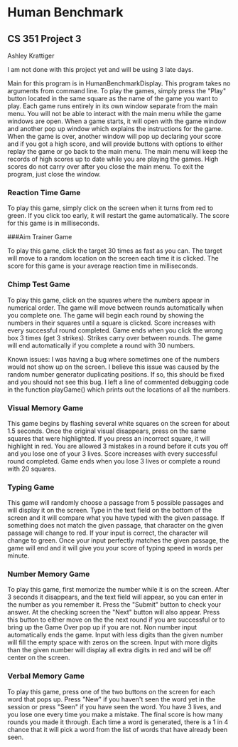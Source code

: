 # Human Benchmark
## CS 351 Project 3

Ashley Krattiger

I am not done with this project yet and will be using 3
late days.

Main for this program is in HumanBenchmarkDisplay. This 
program takes no arguments from command line. To play the 
games, simply press the "Play" button located in the same
square as the name of the game you want to play. Each game
runs entirely in its own window separate from the main menu.
You will not be able to interact with the main menu while the
game windows are open. When a game starts, it will open 
with the game window and another pop up window which 
explains the instructions for the game. When the game is 
over, another window will pop up declaring your score and if 
you got a high score, and will provide buttons 
with options to either replay the game or go back to the
main menu. The main menu will keep the records of high scores
up to date while you are playing the games. High scores do
not carry over after you close the main menu. To exit the 
program, just close the window.



### Reaction Time Game

To play this game, simply click on the screen when it turns 
from red to green. If you click too early, it will restart
the game automatically. The score for this game is in 
milliseconds.



###Aim Trainer Game

To play this game, click the target 30 times as fast as you
can. The target will move to a random location on the 
screen each time it is clicked. The score for this game is
your average reaction time in milliseconds.



### Chimp Test Game

To play this game, click on the squares where the numbers
appear in numerical order. The game will move between 
rounds automatically when you complete one. The game will
begin each round by showing the numbers in their squares
until a square is clicked. Score increases with every 
successful round completed. Game ends when you click the 
wrong box 3 times (get 3 strikes). Strikes carry over 
between rounds. The game will end automatically if you 
complete a round with 30 numbers.

Known issues: I was having a bug where sometimes one of the
numbers would not show up on the screen. I believe this 
issue was caused by the random number generator duplicating
positions. If so, this should be fixed and you should not 
see this bug. I left a line of commented 
debugging code in the function playGame() which prints out
the locations of all the numbers.



### Visual Memory Game

This game begins by flashing several white squares on the
screen for about 1.5 seconds. Once the original visual 
disappears, press on the same squares that were 
highlighted. If you press an incorrect square, it will highlight
in red. You are allowed 3 mistakes in a round before it cuts
you off and you lose one of your 3 lives. Score increases 
with every successful round completed. Game ends when 
you lose 3 lives or complete a round with 20 squares.



### Typing Game

This game will randomly choose a passage from 5 possible
passages and will display it on the screen. Type in the text 
field on the bottom of the screen and it will compare what 
you have typed with the given passage. If something does not
match the given passage, that character on the given passage 
will change to red. If your input is correct, the character 
will change to green. Once your input perfectly matches the 
given passage, the game will end and it will give you your
score of typing speed in words per minute.



### Number Memory Game

To play this game, first memorize the number while it is on
the screen. After 3 seconds it disappears, and the text field
will appear, so you can enter in the number as you 
remember it. Press the "Submit" button to check your 
answer. At the checking screen the "Next" button will also
appear. Press this button to either move on the the next 
round if you are successful or to bring up the Game Over 
pop up if you are not. Non number input automatically ends 
the game. Input with less digits than the given number will 
fill the empty space with zeros on the screen. Input with
more digits than the given number will display all extra
digits in red and will be off center on the screen.



### Verbal Memory Game

To play this game, press one of the two buttons on the
screen for each word that pops up. Press "New" if you
haven't seen the word yet in the session or press "Seen"
if you have seen the word. You have 3 lives, and you lose
one every time you make a mistake. The final score is how
many rounds you made it through. Each time a word is
generated, there is a 1 in 4 chance that it will pick a word 
from the list of words that have already been seen.